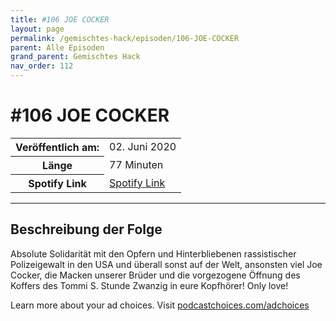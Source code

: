```yaml
---
title: #106 JOE COCKER
layout: page
permalink: /gemischtes-hack/episoden/106-JOE-COCKER
parent: Alle Episoden
grand_parent: Gemischtes Hack
nav_order: 112
---
```


# #106 JOE COCKER
<table class="resp-table dcf-table dcf-table-responsive dcf-table-bordered dcf-table-striped dcf-w-100%">
                    <tbody>
                        <tr>
                            <th scope="row">Veröffentlich am:</th>
                            <td data-label="Veröffentlich am:">02. Juni 2020</td>
                        </tr>
                        <tr>
                            <th scope="row">Länge </th>
                            <td data-label="Länge ">77 Minuten</td>
                        </tr><tr>
                                <th scope="row">Spotify Link</th>
                                <td data-label="Spotify Link"><a href="https://open.spotify.com/episode/41YsOEB2ODuJgxjc5ieqxR">Spotify Link</a></td>
                            </tr></tbody>
                </table>

***

## Beschreibung der Folge

<div>
<p>Absolute Solidarität mit den Opfern und Hinterbliebenen rassistischer Polizeigewalt in den USA und überall sonst auf der Welt, ansonsten viel Joe Cocker, die Macken unserer Brüder und die vorgezogene Öffnung des Koffers des Tommi S. Stunde Zwanzig in eure Kopfhörer! Only love!</p><p> </p><p>Learn more about your ad choices. Visit <a href="https://podcastchoices.com/adchoices">podcastchoices.com/adchoices</a></p>  
</div>

